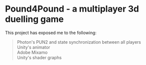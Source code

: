 # Pound4Pound - a multiplayer 3d duelling game

This project has exposed me to the following:
> Photon's PUN2 and state synchronization between all players  
> Unity's animator  
> Adobe Mixamo  
> Unity's shader graphs  
